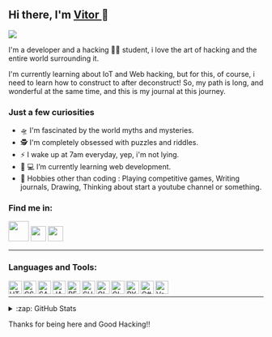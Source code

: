 ## Hi there, I'm <a href="https://github.com/str4vinsk"> Vitor </a> 👋 

<img src="https://media2.giphy.com/media/pPARQMwZt43gmqesIQ/giphy.gif">

I'm a developer and a hacking 🧑‍💻 student, i love the art of hacking and the entire world surrounding it.

I'm currently learning about IoT and Web hacking, but for this, of course, i need to learn how to construct to after deconstruct!
So, my path is long, and wonderful at the same time, and this is my journal at this journey.

### Just a few curiosities

- 🛸 I'm fascinated by the world myths and mysteries.
- 🕵 I'm completely obsessed with puzzles and riddles. 
- ⚡️ I wake up at 7am everyday, yep, i'm not lying.
- 📁 💻 I’m currently learning web development.
- 🚀 Hobbies other than coding : Playing competitive games, Writing journals, Drawing, Thinking about start a youtube channel or something.

### Find me in:

<a href="https://www.instagram.com/vitorconroy/"><img src="https://i.imgur.com/J4u1JR2.png" width="40px"></a>
<a href="https://www.youtube.com/channel/UC-7lbl0uTusOxLMAhnj79SQ"><img src="https://i.imgur.com/4OcNHRi.png" width="30px"></a>
<a href="https://t.me/Vitor_HC"><img src="https://i.imgur.com/ZzSHy4N.png" width="30px"></a>

---

### Languages and Tools:

<img src="https://i.imgur.com/PECcPv9.png" align="left" alt="HTML" width="26px" />
<img src="https://i.imgur.com/4DJrqAh.png" align="left" alt="CSS" width="26px" />
<img src="https://i.imgur.com/gfHuH7x.png" align="left" alt="SASS" width="26px" />
<img src="https://i.imgur.com/N7EhrNU.png" align="left" alt="JAVASCRIPT" width="26px" />
<img src="https://i.imgur.com/JwiktZV.png" align="left" alt="REACT" width="26px" />
<img src="https://i.imgur.com/XYrfI8p.png" align="left" alt="SHELL" width="26px" />
<img src="https://i.imgur.com/QTepuH7.png" align="left" alt="GITHUB" width="26px" />
<img src="https://i.imgur.com/HZNEqGx.png" align="left" alt="GIT" width="26px" />
<img src="https://i.imgur.com/ffvMm8v.png" align="left" alt="PYTHON" width="26px" />
<img src="https://i.imgur.com/wIslMRf.png" align="left" alt="C#" width="26px" />
<img src="https://i.imgur.com/z6sAxZC.png" align="left" alt="VsCode" width="26px" />

<br />

---

<details>
  <summary>:zap: GitHub Stats</summary>
  
  <img align='left'>[![Anurag's github stats](https://github-readme-stats.vercel.app/api?username=str4vinsk&hide_border=true&show_icons=true)](https://github.com/anuraghazra/github-readme-stats)</img>

</details>

Thanks for being here and Good Hacking!!
